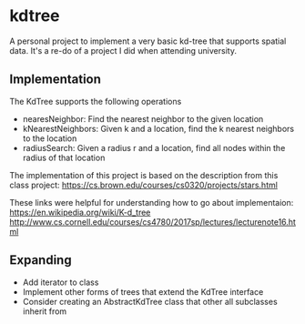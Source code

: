# kdtree
A personal project to implement a very basic kd-tree that supports spatial data.
It's a re-do of a project I did when attending university.

## Implementation
The KdTree supports the following operations
- nearesNeighbor: Find the nearest neighbor to the given location
- kNearestNeighbors: Given k and a location, find the k nearest neighbors to the location
- radiusSearch: Given a radius r and a location, find all nodes within the radius of that location


The implementation of this project is based on the description from this class project:
https://cs.brown.edu/courses/cs0320/projects/stars.html

These links were helpful for understanding how to go about implementaion:
https://en.wikipedia.org/wiki/K-d_tree
http://www.cs.cornell.edu/courses/cs4780/2017sp/lectures/lecturenote16.html

## Expanding
- Add iterator to class
- Implement other forms of trees that extend the KdTree interface
- Consider creating an AbstractKdTree class that other all subclasses inherit from



